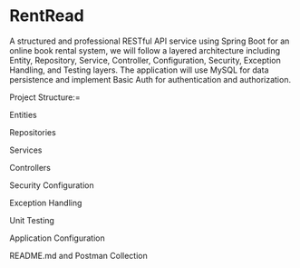 # RentRead

A structured and professional RESTful API service using Spring Boot for an online book rental system, we will follow a layered architecture including Entity, Repository, Service, Controller, Configuration, Security, Exception Handling, and Testing layers. The application will use MySQL for data persistence and implement Basic Auth for authentication and authorization.


Project Structure:=

Entities

Repositories

Services

Controllers

Security Configuration

Exception Handling

Unit Testing

Application Configuration

README.md and Postman Collection
